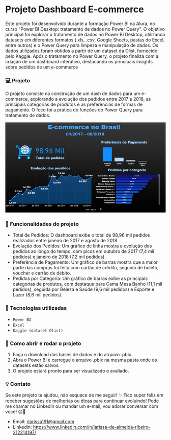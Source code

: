 # Projeto Dashboard E-commerce

<p>Este projeto foi desenvolvido durante a formação Power BI na Alura, no curso "Power BI Desktop: tratamento de dados no Power Query". O objetivo principal foi explorar o tratamento de dados no Power BI Desktop, utilizando datasets em diferentes formatos (.xls, .csv, Google Sheets, pastas do Excel, entre outros) e o Power Query para limpeza e manipulação de dados.
Os dados utilizados foram obtidos a partir de um dataset da Olist, fornecido pelo Kaggle. Após o tratamento no Power Query, o projeto finaliza com a criação de um dashboard interativo, destacando os principais insights sobre pedidos de um e-commerce</p>

### :computer: Projeto
O projeto consiste na construção de um dash de dados para um e-commerce, explorando a evolução dos pedidos entre 2017 e 2018, as principais categorias de produtos e as preferências de formas de pagamento. O foco foi a prática de funções do Power Query para tratamento de dados.

![Demonstração do Dashboard](./dashboard-demo.gif)

### :pushpin: Funcionalidades do projeto
- Total de Pedidos: O dashboard exibe o total de 98,96 mil pedidos realizados entre janeiro de 2017 e agosto de 2018.
- Evolução dos Pedidos: Um gráfico de linha mostra a evolução dos pedidos ao longo do tempo, com picos em outubro de 2017 (7,4 mil pedidos) e janeiro de 2018 (7,2 mil pedidos).
- Preferência de Pagamento: Um gráfico de barras mostra que a maior parte das compras foi feita com cartão de crédito, seguido de boleto, voucher e cartão de débito.
- Pedidos por Categoria: Um gráfico de barras exibe as principais categorias de produtos, com destaque para Cama Mesa Banho (11,1 mil pedidos), seguida por Beleza e Saúde (9,6 mil pedidos) e Esporte e Lazer (8,6 mil pedidos).

### :hammer: Tecnologias utilizadas
- `Power BI`
- `Excel`
- `Kaggle (dataset Olist)`

### :open_file_folder: Como abrir e rodar o projeto
1.	Faça o download das bases de dados e do arquivo .pbix.
2.	Abra o Power BI e carregue o arquivo .pbix na mesma pasta onde os datasets estão salvos.
3.	O projeto estará pronto para ser visualizado e avaliado.

### :bulb: Contato
Se este projeto te ajudou, não esquece de me seguir! ✨ Fico super feliz em receber sugestões de melhorias ou dicas para continuar evoluindo! Pode me chamar no Linkedin ou mandar um e-mail, vou adorar conversar com você! 😊📩
- Email: rlarissa191@gmail.com
- Linkedin: https://www.linkedin.com/in/larissa-de-almeida-ribeiro-212214197/
